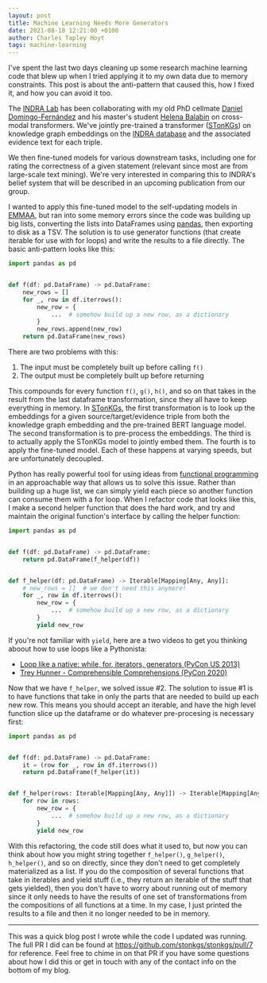 ```yaml
---
layout: post
title: Machine Learning Needs More Generators
date: 2021-08-18 12:21:00 +0100
author: Charles Tapley Hoyt
tags: machine-learning
---
```

I've spent the last two days cleaning up some research machine learning code that blew up when I
tried applying it to my own data due to memory constraints. This post is about the anti-pattern that
caused this, how I fixed it, and how you can avoid it too.

The [INDRA Lab](https://indralab.github.io/) has been collaborating with my old PhD
cellmate [Daniel Domingo-Fernández](https://github.com/ddomingof) and his master's
student [Helena Balabin](https://github.com/helena-balabin/) on cross-modal transformers. We've
jointly pre-trained a transformer ([STonKGs](https://github.com/stonkgs/stonkgs)) on knowledge graph
embeddings on the [INDRA database](https://db.indra.bio) and the associated evidence text for each
triple.

We then fine-tuned models for various downstream tasks, including one for rating the correctness of
a given statement (relevant since most are from large-scale text mining). We're very interested in
comparing this to INDRA's belief system that will be described in an upcoming publication from our
group.

I wanted to apply this fine-tuned model to the self-updating models
in [EMMAA](https://emmaa.indra.bio/), but ran into some memory errors since the code was building up
big lists, converting the lists into DataFrames using [pandas](https://emmaa.indra.bio/), then
exporting to disk as a TSV. The solution is to use generator functions (that create iterable for use
with for loops) and write the results to a file directly. The basic anti-pattern looks like this:

```python
import pandas as pd


def f(df: pd.DataFrame) -> pd.DataFrame:
    new_rows = []
    for _, row in df.iterrows():
        new_row = {
            ...  # somehow build up a new row, as a dictionary
        }
        new_rows.append(new_row)
    return pd.DataFrame(new_rows)
```

There are two problems with this:

1. The input must be completely built up before calling `f()`
2. The output must be completely built up before returning

This compounds for every function `f()`, `g()`, `h()`, and so on that takes in the result from the
last dataframe transformation, since they all have to keep everything in memory.
In [STonKGs](https://github.com/stonkgs/stonkgs), the first transformation is to look up the
embeddings for a given source/target/evidence triple from both the knowledge graph embedding and the
pre-trained BERT language model. The second transformation is to pre-process the embeddings. The
third is to actually apply the STonKGs model to jointly embed them. The fourth is to apply the
fine-tuned model. Each of these happens at varying speeds, but are unfortunately decoupled.

Python has really powerful tool for using ideas
from [functional programming](https://en.wikipedia.org/wiki/Functional_programming)
in an approachable way that allows us to solve this issue. Rather than building up a huge list, we
can simply yield each piece so another function can consume them with a for loop. When I refactor
code that looks like this, I make a second helper function that does the hard work, and try and
maintain the original function's interface by calling the helper function:

```python
import pandas as pd


def f(df: pd.DataFrame) -> pd.DataFrame:
    return pd.DataFrame(f_helper(df))


def f_helper(df: pd.DataFrame) -> Iterable[Mapping[Any, Any]]:
    # new_rows = []  # we don't need this anymore!
    for _, row in df.iterrows():
        new_row = {
            ...  # somehow build up a new row, as a dictionary
        }
        yield new_row
```

If you're not familiar with `yield`, here are a two videos to get you thinking aboout how to use
loops like a Pythonista:

- [Loop like a native: while, for, iterators, generators (PyCon US 2013)](https://www.youtube.com/watch?v=EnSu9hHGq5o&list=PLPFmTfhIBiumfYT3rsa35fHJxabB78er1&index=5)
- [Trey Hunner - Comprehensible Comprehensions (PyCon 2020)](https://www.youtube.com/watch?v=ei71YpmfRX4&list=PLPFmTfhIBiumfYT3rsa35fHJxabB78er1&index=6)

Now that we have `f_helper`, we solved issue #2. The solution to issue #1 is to have functions that
take in only the parts that are needed to build up each new row. This means you should accept an
iterable, and have the high level function slice up the dataframe or do whatever pre-procesing is
necessary first:

```python
import pandas as pd


def f(df: pd.DataFrame) -> pd.DataFrame:
    it = (row for _, row in df.iterrows())
    return pd.DataFrame(f_helper(it))


def f_helper(rows: Iterable[Mapping[Any, Any]]) -> Iterable[Mapping[Any, Any]]:
    for row in rows:
        new_row = {
            ...  # somehow build up a new row, as a dictionary
        }
        yield new_row
```

With this refactoring, the code still does what it used to, but now you can think about how you
might string together `f_helper()`, `g_helper()`, `h_helper()`, and so on directly, since they don't
need to get completely materialized as a list. If you do the composition of several functions that
take in iterables and yield stuff (i.e., they return an iterable of the stuff that gets yielded),
then you don't have to worry about running out of memory since it only needs to have the results of
one set of transformations from the compositions of all functions at a time. In my case, I just
printed the results to a file and then it no longer needed to be in memory.

---

This was a quick blog post I wrote while the code I updated was running. The full PR I did can be
found at https://github.com/stonkgs/stonkgs/pull/7 for reference. Feel free to chime in on that PR
if you have some questions about how I did this or get in touch with any of the contact info on the
bottom of my blog.

